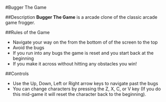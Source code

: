 #Bugger The Game

##Description
**Bugger The Game** is a arcade clone of the classic arcade game frogger.

##Rules of the Game
- Navigate your way on the from the bottom of of the screen to the top
- Avoid the bugs
- If you run into any bugs the game is reset and you start back at the beginning
- If you make it across without hitting any obstacles you win!

##Controls
- Use the Up, Down, Left or Right arrow keys to navigate past the bugs
- You can change characters by pressing the Z, X, C, or V key (If you do this mid-game it will reset the character back to the beginning).